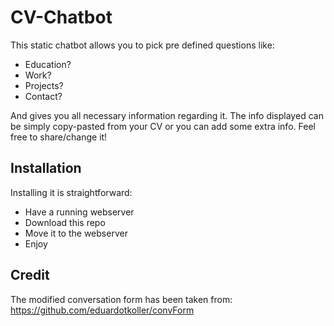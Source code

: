 # CV-Chatbot
This static chatbot allows you to pick pre defined questions like:
* Education?
* Work?
* Projects?
* Contact?

And gives you all necessary information regarding it. The info displayed can be simply copy-pasted from your CV or you can add some extra info. Feel free to share/change it!

## Installation
Installing it is straightforward:
* Have a running webserver
* Download this repo
* Move it to the webserver
* Enjoy

## Credit
The modified conversation form has been taken from: https://github.com/eduardotkoller/convForm
